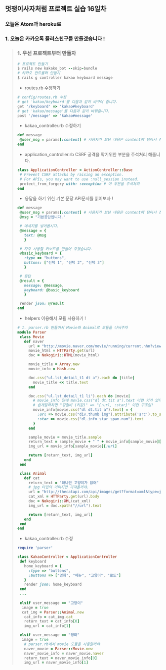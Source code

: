 ## 멋쟁이사자처럼 프로젝트 실습 16일차

### 오늘은 Atom과 heroku로



### 1. 오늘은 카카오톡 플러스친구를 만들겠습니다 !

>### 1. 우선 프로젝트부터 만들자
>
>```ruby
># 프로젝트 만들기
>$ rails new kakako_bot --skip-bundle 
># 카카오 컨트롤러 만들기
>$ rails g controller kakao keyboard message
>```
>
>- routes.rb 수정하기
>
>```ruby
># config/routes.rb 수정
># get 'kakao/keyboard'를 다음과 같이 바꾸어 줍니다.
>get '/keyboard' => 'kakao#keyboard'
># get 'kakao/message'를 다음과 같이 바꿔줍니다.
>post '/message' => 'kakao#message'
>```
>
>- kakao_controller.rb 수정하기
>
>```ruby
>def message
>  @user_msg = params[:content] # 사용자가 보낸 내용은 content에 담아서 전송
>end
>```
>
>- application_controller.rb CSRF 공격을 막기위한 부분을 주석처리 해줍니다.
>
>```ruby
>class ApplicationController < ActionController::Base
>  # Prevent CSRF attacks by raising an exception.
>  # For APIs, you may want to use :null_session instead.
>  protect_from_forgery with: :exception # 이 부분을 주석처리
>end
>```
>
>- 응답을 하기 위한 기본 문장 API문서를 읽어보자 !
>
>```ruby
>def message
>  @user_msg = params[:content] # 사용자가 보낸 내용은 content에 담아서 전송됩니다.
>  @msg = "기본응답입니다."
>
>  # 메세지를 넣어봅시다.
>  @message = {
>    text: @msg
>    }
>
>  # 자주 사용할 키보드를 만들어 주겠습니다.
>  @basic_keyboard = {
>    :type => "buttons",						
>    buttons: ["선택 1", "선택 2", "선택 3"]
>    }
>
>  # 응답
>  @result = {
>    message: @message,
>    keyboard: @basic_keyboard
>    }
>
>  render json: @result
>end
>```
>
> 
>
>- helpers 이용해서 모듈 사용하기 !
>
>```ruby
># 1. parser.rb 만들어서 Movie와 Animal로 모듈을 나눠주자
>module Parser
>  class Movie
>    def naver
>      url = "http://movie.naver.com/movie/running/current.nhn?view=list&tab=normal&order=reserve"
>      movie_html = HTTParty.get(url)
>      doc = Nokogiri::HTML(movie_html)
>
>      movie_title = Array.new
>      movie_info = Hash.new
>
>      doc.css("ul.lst_detail_t1 dt a").each do |title|
>        movie_title << title.text
>      end
>
>      doc.css("ul.lst_detail_t1 li").each do |movie|
>        # movie_info 안에 movie.css("dl dt.tit a").text 이런 키가 있다.
>        # 쉽게말하자면 "강철비 (키값)" => "{:url, :star}" 이런 구조임!
>        movie_info[movie.css("dl dt.tit a").text] = {
>          :url => movie.css("div.thumb img").attribute('src').to_s,
>          :star => movie.css("dl.info_star span.num").text
>        }
>      end
>
>      sample_movie = movie_title.sample
>      return_text = sample_movie + " " + movie_info[sample_movie][:star]
>      img_url = movie_info[sample_movie][:url]
>
>      return [return_text, img_url]
>    end
>  end
>
>  class Animal
>    def cat
>      return_text = "왜나만 고양이가 없어"
>      # jpg 타입의 이미지만 가져올꺼야.
>      url = "http://thecatapi.com/api/images/get?format=xml&type=jpg"
>      cat_xml = HTTParty.get(url).body
>      doc = Nokogiri::XML(cat_xml)
>      img_url = doc.xpath("//url").text
>
>      return [return_text, img_url]
>    end
>  end
>end
>
>```
>
>- kakao_controller.rb 수정
>
>```ruby
>require 'parser'
>
>class KakaoController < ApplicationController
>  def keyboard
>    home_keyboard = {
>      :type => "buttons",
>      :buttons => ["영화", "메뉴", "고양이", "로또"]
>    }
>    render json: home_keyboard
>  end
>  ...
>    
>  elsif user_message == "고양이"
>  	image = true
>	cat_img = Parser::Animal.new
>    cat_info = cat_img.cat
>    return_text = cat_info[0]
>    img_url = cat_info[1]
>
>  elsif user_message == "영화"
>  	image = true
>    # parser.rb에서 movie 모듈을 사용할꺼야
>    naver_movie = Parser::Movie.new
>    naver_movie_info = naver_movie.naver
>    return_text = naver_movie_info[0]
>    img_url = naver_movie_info[1]
>```
>
>



